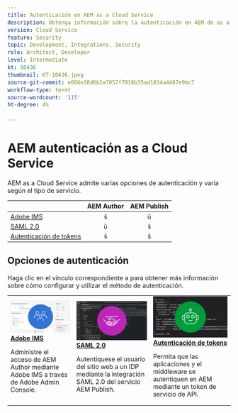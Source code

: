 ```yaml
---
title: Autenticación en AEM as a Cloud Service
description: Obtenga información sobre la autenticación en AEM de as a Cloud Service.
version: Cloud Service
feature: Security
topic: Development, Integrations, Security
role: Architect, Developer
level: Intermediate
kt: 10436
thumbnail: KT-10436.jpeg
source-git-commit: e666e38d6b2a7057f7016b35ad1034a4487e9bc7
workflow-type: tm+mt
source-wordcount: '115'
ht-degree: 4%

---
```



# AEM autenticación as a Cloud Service

AEM as a Cloud Service admite varias opciones de autenticación y varía según el tipo de servicio.

|  | AEM Author | AEM Publish |
|-----------------------|:----------:|:-----------:|
| [Adobe IMS](../accessing/overview.md) | š | ü |
| [SAML 2.0](./saml-2-0.md) | ü | š |
| [Autenticación de tokens](../../headless-tutorial/authentication/overview.md) | š | š |

## Opciones de autenticación

Haga clic en el vínculo correspondiente a para obtener más información sobre cómo configurar y utilizar el método de autenticación.

<table>
  <tr>
   <td>
      <a  href="../accessing/overview.md"><img alt="Adobe IMS" src="./assets/card--adobe-ims.png"/></a>
      <div><strong><a href="../accessing/overview.md">Adobe IMS</a></strong></div>
      <p>
          Administre el acceso de AEM Author mediante Adobe IMS a través de Adobe Admin Console.
      </p>
    </td>   
   <td>
      <a  href="./saml-2-0.md"><img alt="SAML 2.0" src="./assets/card--saml-2-0.png"/></a>
      <div><strong><a href="./saml-2-0.md">SAML 2.0</a></strong></div>
      <p>
        Autentíquese el usuario del sitio web a un IDP mediante la integración SAML 2.0 del servicio AEM Publish.
      </p>
    </td>   
   <td>
      <a  href="../../headless-tutorial/authentication/overview.md"><img alt="Token" src="./assets/card--token.png"/></a>
      <div><strong><a href="../../headless-tutorial/authentication/overview.md">Autenticación de tokens</a></strong></div>
      <p>
        Permita que las aplicaciones y el middleware se autentiquen en AEM mediante un token de servicio de API.
      </p>
    </td>   
  </tr>
</table>
